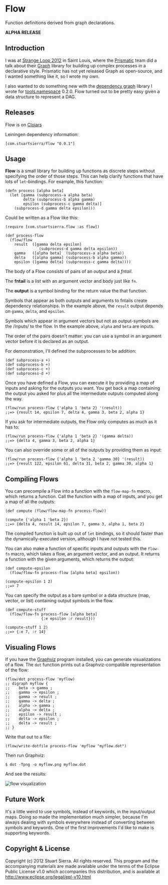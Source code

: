# Flow

Function definitions derived from graph declarations.

**ALPHA RELEASE**


## Introduction ##

I was at [Strange Loop 2012] in Saint Louis, where the [Prismatic] team did a talk about their [Graph] library for building up complex processes in a declarative style. Prismatic has not yet released Graph as open-source, and I wanted something like it, so I wrote my own.

[Strange Loop 2012]: https://thestrangeloop.com/
[Prismatic]: http://getprismatic.com/
[Graph]: http://blog.getprismatic.com/blog/2012/10/1/prismatics-graph-at-strange-loop.html

I also wanted to do something new with the [dependency graph] library I wrote for [tools.namespace] 0.2.0. Flow turned out to be pretty easy given a data structure to represent a DAG.

[dependency graph]: https://github.com/clojure/tools.namespace/blob/tools.namespace-0.2.0/src/main/clojure/clojure/tools/namespace/dependency.clj
[tools.namespace]: https://github.com/clojure/tools.namespace


## Releases ## 

Flow is on [Clojars](https://clojars.org/com.stuartsierra/flow)

Leiningen dependency information:

    [com.stuartsierra/flow "0.0.1"]


## Usage ##

**Flow** is a small library for building up functions as discrete steps without specifying the order of those steps. This can help clarify functions that have lots of `let`-bindings. For example, this function:

    (defn process [alpha beta]
      (let [gamma (subprocess-a alpha beta)
            delta (subprocess-b alpha gamma)
            epsilon (subprocess-c gamma delta)]
        (subprocess-d gamma delta epsilon)))

Could be written as a Flow like this:

    (require [com.stuartsierra.flow :as flow])

    (def process-flow
      (flow/flow
        result  ([gamma delta epsilon]
                   (subprocess-d gamma delta epsilon))
        gamma   ([alpha beta]  (subprocess-a alpha beta))
        delta   ([alpha gamma] (subprocess-b alpha gamma))
        epsilon ([gamma delta] (subprocess-c gamma delta))))
          
The body of a Flow consists of pairs of an *output* and a *fntail*.

The **fntail** is a list with an argument vector and body just like `fn`.

The **output** is a symbol binding for the return value the that function.

Symbols that appear as both outputs and arguments to fntails create dependency relationships. In the example above, the `result` output depends on `gamma`, `delta`, and `epsilon`.

Symbols which appear in argument vectors but not as output-symbols are the /inputs/ to the flow. In the example above, `alpha` and `beta` are inputs.

The order of the pairs doesn't matter: you can use a symbol in an argument vector before it is declared as an output.

For demonstration, I'll defined the subprocesses to be addition:

    (def subprocess-a +)
    (def subprocess-b +)
    (def subprocess-c +)
    (def subprocess-d +)

Once you have defined a Flow, you can execute it by providing a map of inputs and asking for the outputs you want. You get back a map containing the output you asked for plus all the intermediate outputs computed along the way.

    (flow/run process-flow {'alpha 1 'beta 2} '(result))
    ;;=> {result 14, epsilon 7, delta 4, gamma 3, beta 2, alpha 1}

If you ask for intermediate outputs, the Flow only computes as much as it has to:

    (flow/run process-flow {'alpha 1 'beta 2} '(gamma delta))
    ;;=> {delta 4, gamma 3, beta 2, alpha 1}

You can also override some or all of the outputs by providing them as input:

    (flow/run process-flow {'alpha 1 'beta 2 'gamma 30} '(result))
    ;;=> {result 122, epsilon 61, delta 31, beta 2, gamma 30, alpha 1} 



## Compiling Flows ##

You can precompile a Flow into a function with the `flow-map-fn` macro, which returns a function. Call the function with a map of inputs, and you get a map of all the outputs:

    (def compute (flow/flow-map-fn process-flow))

    (compute {'alpha 1 'beta 2})
    ;;=> {delta 4, result 14, epsilon 7, gamma 3, alpha 1, beta 2}

The compiled function is built up out of `let` bindings, so it should faster than the dynamically-executed version, although I have not tested this.

You can also make a function of specific inputs and outputs with the `flow-fn` macro, which takes a flow, an argument vector, and an output. It returns a function with the given arguments, which returns the output:

    (def compute-epsilon
      (flow/flow-fn process-flow [alpha beta] epsilon))

    (compute-epsilon 1 2)
    ;;=> 7

You can specify the output as a bare symbol or a data structure (map, vector, or list) containing output symbols in the flow.

    (def compute-stuff
      (flow/flow-fn process-flow [alpha beta]
                    {:e epsilon :r result}))

    (compute-stuff 1 2)
    ;;=> {:e 7, :r 14}



## Visualing Flows ##

If you have the [Graphviz] program installed, you can generate visualizations of a flow.  The `dot` function prints out a Graphviz-compatible representation of the flow:

    (flow/dot process-flow 'myflow)
    ;; digraph myflow {
    ;;    beta -> gamma ;
    ;;    gamma -> epsilon ;
    ;;    gamma -> result ;
    ;;    gamma -> delta ;
    ;;    alpha -> gamma ;
    ;;    alpha -> delta ;
    ;;    epsilon -> result ;
    ;;    delta -> epsilon ;
    ;;    delta -> result ;
    ;; }

Write that out to a file:

    (flow/write-dotfile process-flow 'myflow "myflow.dot")

Then run Graphviz:

    $ dot -Tpng -o myflow.png myflow.dot

And see the results:

![flow visualization](https://raw.github.com/stuartsierra/flow/master/myflow.png)

[Graphviz]: http://www.graphviz.org/


## Future Work ##

It's a little weird to use symbols, instead of keywords, in the input/output maps. Doing so made the implementation much simpler, because I'm always dealing with symbols everywhere instead of converting between symbols and keywords. One of the first improvements I'd like to make is supporting keywords.



## Copyright & License ##

Copyright (c) 2012 Stuart Sierra. All rights reserved.  This program and the accompanying materials are made available under the terms of the Eclipse Public License v1.0 which accompanies this distribution, and is available at http://www.eclipse.org/legal/epl-v10.html
